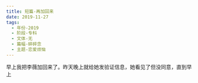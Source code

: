 ```yaml
---
title: 短篇-再加回来
date: 2019-11-27
tags:
  - 年份-2019
  - 阶段-专科
  - 文体-无
  - 篇幅-碎碎念
  - 主题-恋爱烦恼
---
```


早上我把李薇加回来了。昨天晚上就给她发验证信息，她看见了但没同意，直到早上